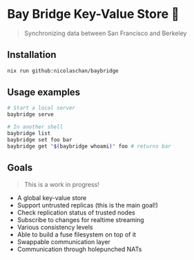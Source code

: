# Bay Bridge Key-Value Store 🌉

> Synchronizing data between San Francisco and Berkeley

## Installation
```bash
nix run github:nicolaschan/baybridge
```

## Usage examples
```bash
# Start a local server
baybridge serve

# In another shell
baybridge list
baybridge set foo bar
baybridge get "$(baybridge whoami)" foo # returns bar
```

## Goals

> This is a work in progress!

- A global key-value store
- Support untrusted replicas (this is the main goal!)
- Check replication status of trusted nodes
- Subscribe to changes for realtime streaming
- Various consistency levels
- Able to build a fuse filesystem on top of it
- Swappable communication layer
- Communication through holepunched NATs
